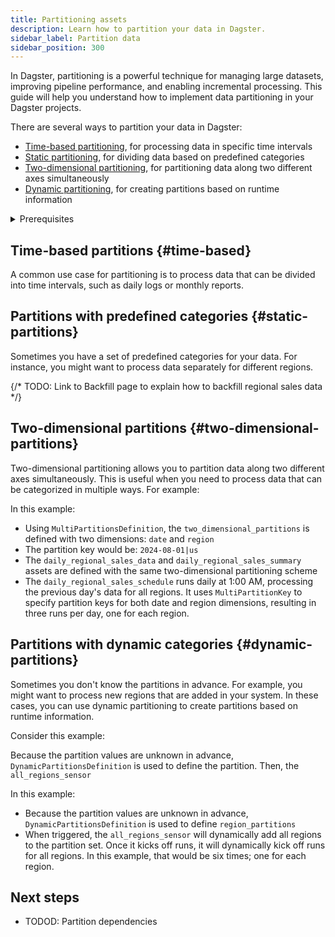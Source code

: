 ```yaml
---
title: Partitioning assets
description: Learn how to partition your data in Dagster.
sidebar_label: Partition data
sidebar_position: 300
---
```


In Dagster, partitioning is a powerful technique for managing large datasets, improving pipeline performance, and enabling incremental processing. This guide will help you understand how to implement data partitioning in your Dagster projects.

There are several ways to partition your data in Dagster:

- [Time-based partitioning](#time-based), for processing data in specific time intervals
- [Static partitioning](#static-partitions), for dividing data based on predefined categories
- [Two-dimensional partitioning](#two-dimensional-partitions), for partitioning data along two different axes simultaneously
- [Dynamic partitioning](#dynamic-partitions), for creating partitions based on runtime information

<details>
  <summary>Prerequisites</summary>

To follow the steps in this guide, you'll need:

- Familiarity with [Assets](/guides/data-assets)

</details>

## Time-based partitions \{#time-based}

A common use case for partitioning is to process data that can be divided into time intervals, such as daily logs or monthly reports.

<CodeExample filePath="guides/data-modeling/partitioning/time_based_partitioning.py" language="python" />

## Partitions with predefined categories \{#static-partitions}

Sometimes you have a set of predefined categories for your data. For instance, you might want to process data separately for different regions.

<CodeExample filePath="guides/data-modeling/partitioning/static_partitioning.py" language="python" />

{/* TODO: Link to Backfill page to explain how to backfill regional sales data */}

## Two-dimensional partitions \{#two-dimensional-partitions}

Two-dimensional partitioning allows you to partition data along two different axes simultaneously. This is useful when you need to process data that can be categorized in multiple ways. For example:

<CodeExample filePath="guides/data-modeling/partitioning/two_dimensional_partitioning.py" language="python" />

In this example:

- Using `MultiPartitionsDefinition`, the `two_dimensional_partitions` is defined with two dimensions: `date` and `region`
- The partition key would be: `2024-08-01|us`
- The `daily_regional_sales_data` and `daily_regional_sales_summary` assets are defined with the same two-dimensional partitioning scheme
- The `daily_regional_sales_schedule` runs daily at 1:00 AM, processing the previous day's data for all regions. It uses `MultiPartitionKey` to specify partition keys for both date and region dimensions, resulting in three runs per day, one for each region.

## Partitions with dynamic categories \{#dynamic-partitions}

Sometimes you don't know the partitions in advance. For example, you might want to process new regions that are added in your system. In these cases, you can use dynamic partitioning to create partitions based on runtime information.

Consider this example:

<CodeExample filePath="guides/data-modeling/partitioning/dynamic_partitioning.py" language="python" title="Dynamic partitioning" />

Because the partition values are unknown in advance, `DynamicPartitionsDefinition` is used to define the partition. Then, the `all_regions_sensor` 

In this example:

- Because the partition values are unknown in advance, `DynamicPartitionsDefinition` is used to define `region_partitions`
- When triggered, the `all_regions_sensor` will dynamically add all regions to the partition set. Once it kicks off runs, it will dynamically kick off runs for all regions. In this example, that would be six times; one for each region.

## Next steps

- TODOD: Partition dependencies
